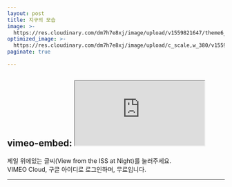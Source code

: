 ```yaml
---
layout: post
title: 지구의 모습
image: >-
  https://res.cloudinary.com/dm7h7e8xj/image/upload/v1559821647/theme6_qeeojf.jpg
optimized_image: >-
  https://res.cloudinary.com/dm7h7e8xj/image/upload/c_scale,w_380/v1559821647/theme6_qeeojf.jpg
paginate: true

---
```

vimeo-embed: <iframe src="https://player.vimeo.com/video/45878034?h=fa107961d3" webkitallowfullscreen mozallowfullscreen allowfullscreen></iframe>
---

제일 위에있는 글씨(View from the ISS at Night)를 눌러주세요.<br>
VIMEO Cloud, 구글 아이디로 로그인하며, 무료입니다.

---
